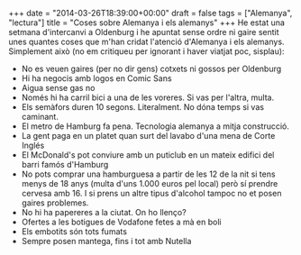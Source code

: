 +++
date = "2014-03-26T18:39:00+00:00"
draft = false
tags = ["Alemanya", "lectura"]
title = "Coses sobre Alemanya i els alemanys"
+++
He estat una setmana d'intercanvi a Oldenburg i he apuntat sense ordre ni gaire sentit unes quantes coses que m'han cridat l'atenció d'Alemanya i els alemanys. Simplement això (no em critiqueu per ignorant i haver viatjat poc, sisplau):

- No es veuen gaires (per no dir gens) cotxets ni gossos per Oldenburg
- Hi ha negocis amb logos en Comic Sans
- Aigua sense gas no
- Només hi ha carril bici a una de les voreres. Si vas per l'altra, multa.
- Els semàfors duren 10 segons. Literalment. No dóna temps si vas caminant.
- El metro de Hamburg fa pena. Tecnologia alemanya a mitja construcció. 
- La gent paga en un platet quan surt del lavabo d'una mena de Corte Inglés
- El McDonald's pot conviure amb un puticlub en un mateix edifici del barri famós d'Hamburg
- No pots comprar una hamburguesa a partir de les 12 de la nit si tens menys de 18 anys (multa d'uns 1.000 euros pel local) però sí prendre cervesa amb 16. I si prens un altre tipus d'alcohol tampoc no et posen gaires problemes. 
- No hi ha papereres a la ciutat. On ho llenço?
- Ofertes a les botigues de Vodafone fetes a mà en boli
- Els embotits són tots fumats
- Sempre posen mantega, fins i tot amb Nutella
